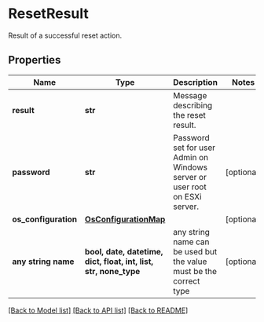 # ResetResult

Result of a successful reset action.

## Properties
Name | Type | Description | Notes
------------ | ------------- | ------------- | -------------
**result** | **str** | Message describing the reset result. | 
**password** | **str** | Password set for user Admin on Windows server or user root on ESXi server. | [optional] 
**os_configuration** | [**OsConfigurationMap**](OsConfigurationMap.md) |  | [optional] 
**any string name** | **bool, date, datetime, dict, float, int, list, str, none_type** | any string name can be used but the value must be the correct type | [optional]

[[Back to Model list]](../README.md#documentation-for-models) [[Back to API list]](../README.md#documentation-for-api-endpoints) [[Back to README]](../README.md)


